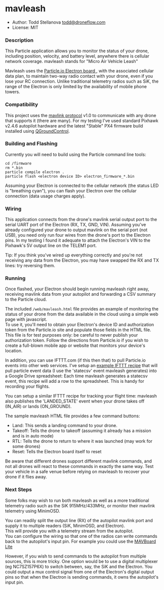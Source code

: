 # mavleash

+ Author: Todd Stellanova <todd@droneflow.com>
+ License: MIT

### Description 

This Particle application allows you to monitor the status of your drone,
including position, velocity, and battery level, anywhere there is cellular network coverage.
mavleash stands for "Micro Air Vehicle Leash"

Mavleash uses the [Particle.io Electron board ](https://store.particle.io/collections/electron), 
with the associated cellular data plan, to maintain two-way radio contact with your drone,
even if you lose your RC connection.  Unlike traditional telemetry radios such as SiK, 
the range of the Electron is only limited by the availability of mobile phone towers. 

### Compatibility

This project uses the [mavlink protocol](https://github.com/mavlink/mavlink) v1.0
to communicate with any drone that supports it (there are many).
For my testing I've used standard Pixhawk v2.4.6 autopilot hardware and the latest
"Stable" PX4 firmware build installed using [QGroundControl](http://qgroundcontrol.org/downloads).

### Building and Flashing

Currently you will need to build using the Particle command line tools:

```shell
cd /firmware
rm *.bin
particle compile electron .
particle flash <electron device ID> electron_firmware_*.bin
```

Assuming your Electron is connected to the cellular network (the status LED is "breathing cyan"),
you can flash your Electron over the cellular connection (data usage charges apply).

### Wiring

This application connects from the drone's mavlink serial output port to the 
serial UART port of the Electron (RX, TX, GND, VIN). Assuming you've already configured your drone to output mavlink on the serial port (not USB),
you need only run four wires from the drone's port to the Electron pins. 
In my testing I found it adequate to attach the Electron's VIN to the Pixhawk's 5V output line on the TELEM1 port. 

Tip: If you think you've wired up everything correctly and you're not receiving any data from the
Electron, you may have swapped the RX and TX lines: try reversing them. 

### Running

Once flashed, your Electron should begin running mavleash right away, receiving mavlink data from your autopilot
and forwarding a CSV summary to the Particle cloud.

The included `/web/mavleash.html` file provides an example of monitoring the status of your drone from the
data available in the cloud using a simple web page with javascript.  
To use it, you'll need to obtain your Electron's device ID and authorization token from 
the Particle.io site and populate those fields in the HTML file.
This file is for test purposes only: be careful to never publish your authorization token.
Follow the directions from Particle.io if you wish to create a full-blown mobile app or website
that monitors your device's location.

In addition, you can use IFTTT.com (if this then that) to pull Particle.io events into other web services.
I've setup an [example IFTTT recipe](https://ifttt.com/recipes/397072-log-particle-event-data) 
that will pull particle event data (I use the 'statecsv' event mavleash generates) into 
a Google Drive spreadsheet: Each time mavleash generates a statecsv event, this recipe will
add a row to the spreadsheet.  This is handy for recording your flights.

You can setup a similar IFTTT recipe for tracking your flight time:
mavleash also publishes the 'LANDED_STATE' event when your drone takes off (IN\_AIR) or lands (ON\_GROUND).

The sample mavleash HTML file provides a few command buttons:

+ Land:  This sends a landing command to your drone. 
+ Takeoff: Tells the drone to takeoff (assuming it already has a mission and is in auto mode)
+ RTL: Tells the drone to return to where it was launched (may work for some drones)
+ Reset: Tells the Electron board itself to reset

Be aware that different drones support different mavlink commands, and not all drones will 
react to these commands in exactly the same way. Test your vehicle in a safe venue before
relying on mavleash to recover your drone if it flies away.  


### Next Steps

Some folks may wish to run both mavleash as well as a more traditional telemetry radio such as the SiK 915MHz/433MHz,
or monitor their mavlink telemetry using MinimOSD. 

You can readily split the output line (RX) of the autopilot mavlink port and 
supply it to multiple readers (SiK, MinimOSD, and Electron).  
This will provide you with a telemetry stream from the autopilot.  
You can configure the wiring so that one of the radios can write commands back to the autopilot's input pin.
For example you could use the [MAVBoard Lite](https://github.com/mavboard/mavboard)

However, if you wish to send commands to the autopilot from multiple sources, this is more tricky.
One option would be to use a digital multiplexer (eg NC7SZ157P6X) to switch between, say, the SiK 
and the Electron.  You could output a mux control signal from one of the Electron's digital output
pins so that when the Electron is sending commands, it owns the autopilot's input pin. 


